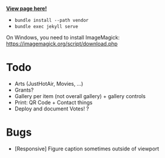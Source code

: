 [**View page here!**](https://raphaelmenges.github.io)

- `bundle install --path vendor`
- `bundle exec jekyll serve`

On Windows, you need to install ImageMagick: https://imagemagick.org/script/download.php

# Todo
- Arts (JustHotAir, Movies, ...)
- Grants?
- Gallery per item (not overall gallery) + gallery controls
- Print: QR Code + Contact things
- Deploy and document Votes! ?

# Bugs
- [Responsive] Figure caption sometimes outside of viewport